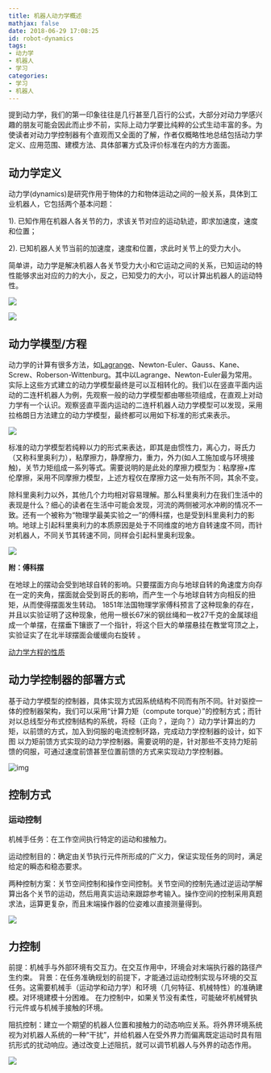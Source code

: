 ```yaml
---
title: 机器人动力学概述
mathjax: false
date: 2018-06-29 17:08:25
id: robot-dynamics
tags:
- 动力学
- 机器人
- 学习
categories:
- 学习
- 机器人
---
```


提到动力学，我们的第一印象往往是几行甚至几百行的公式，大部分对动力学感兴趣的朋友可能会因此而止步不前，实际上动力学要比纯粹的公式生动丰富的多。为使读者对动力学控制器有个直观而又全面的了解，作者仅概略性地总结包括动力学定义、应用范围、建模方法、具体部署方式及评价标准在内的方方面面。 

<!---more--->

## 动力学定义

动力学(dynamics)是研究作用于物体的力和物体运动之间的一般关系，具体到工业机器人，它包括两个基本问题：

1). 已知作用在机器人各关节的力，求该关节对应的运动轨迹，即求加速度，速度和位置；

2). 已知机器人关节当前的加速度，速度和位置，求此时关节上的受力大小。

简单讲，动力学是解决机器人各关节受力大小和它运动之间的关系，已知运动的特性能够求出对应的力的大小，反之，已知受力的大小，可以计算出机器人的运动特性。

![](http://img.shihuidaren.cn/robot/20150823110858201.png)

![](http://img.shihuidaren.cn/robot/20150823110950467.png)

## 动力学模型/方程

动力学的计算有很多方法，如[Lagrange](https://blog.csdn.net/xuehuafeiwu123/article/details/52549906?locationNum=8)、Newton-Euler、Gauss、Kane、Screw、Roberson-Wittenburg。其中以Lagrange、Newton-Euler最为常用。实际上这些方式建立的动力学模型最终是可以互相转化的。我们以在竖直平面内运动的二连杆机器人为例，先观察一般的动力学模型都由哪些项组成，在直观上对动力学有一个认识。观察竖直平面内运动的二连杆机器人动力学模型可以发现，采用拉格朗日方法建立的动力学模型，最终都可以用如下标准的形式来表示。 

![](http://img.shihuidaren.cn/robot/20150823111349308.png)

标准的动力学模型若纯粹以力的形式来表达，即其是由惯性力，离心力，哥氏力（又称科里奥利力），粘摩擦力，静摩擦力，重力，外力(如人工施加或与环境接触)，关节力矩组成一系列等式。需要说明的是此处的摩擦力模型为：粘摩擦+库伦摩擦，采用不同摩擦力模型，上述方程仅在摩擦力这一处有所不同，其余不变。

除科里奥利力以外，其他几个力均相对容易理解。那么科里奥利力在我们生活中的表现是什么？细心的读者在生活中可能会发现，河流的两侧被河水冲刷的情况不一致。还有一个被称为“物理学最美实验之一”的傅科摆，也是受到科里奥利力的影响。地球上引起科里奥利力的本质原因是处于不同维度的地方自转速度不同，而针对机器人，不同关节其转速不同，同样会引起科里奥利现象。

![](http://img.shihuidaren.cn/robot/20150823111323515.png)

**附：傅科摆**

在地球上的摆动会受到地球自转的影响。只要摆面方向与地球自转的角速度方向存在一定的夹角，摆面就会受到哥氏的影响，而产生一个与地球自转方向相反的扭矩，从而使得摆面发生转动。 1851年法国物理学家傅科预言了这种现象的存在，并且以实验证明了这种现象，他用一根长67米的钢丝绳和一枚27千克的金属球组成一个单摆，在摆垂下镶嵌了一个指针，将这个巨大的单摆悬挂在教堂穹顶之上，实验证实了在北半球摆面会缓缓向右旋转 。

[动力学方程的性质](https://blog.csdn.net/xuehuafeiwu123/article/details/52579066)

## 动力学控制器的部署方式

基于动力学模型的控制器，具体实现方式因系统结构不同而有所不同。针对驱控一体的控制器架构，我们可以采用“计算力矩（compute torque）”的控制方式；而针对以总线型分布式控制结构的系统，将经（正向？，逆向？）动力学计算出的力矩，以前馈的方式，加入到伺服的电流控制环路，完成动力学控制器的设计，如下图 以力矩前馈方式实现的动力学控制器。需要说明的是，针对那些不支持力矩前馈的伺服，可通过速度前馈甚至位置前馈的方式来实现动力学控制器。

![img](http://img.shihuidaren.cn/robot/20150823111202757.png)

## 控制方式

###  运动控制 

机械手任务：在工作空间执行特定的运动和接触力。

运动控制目的：确定由关节执行元件所形成的广义力，保证实现任务的同时，满足给定的瞬态和稳态要求。

两种控制方案：关节空间控制和操作空间控制。关节空间的控制先通过逆运动学解算出各个关节的运动，然后用真实运动来跟踪参考输入。操作空间的控制采用真题求法，运算更复杂，而且末端操作器的位姿难以直接测量得到。 

![](http://img.shihuidaren.cn/robot/20180629172312.png) 

## 力控制 

前提：机械手与外部环境有交互力。在交互作用中，环境会对末端执行器的路径产生约束。 
背景：在任务准确规划的前提下，才能通过运动控制实现与环境的交互任务。这需要机械手（运动学和动力学）和环境（几何特征、机械特性）的准确建模。对环境建模十分困难。 
在力控制中，如果关节没有柔性，可能破坏机械臂执行元件或与机械手接触的环境。

阻抗控制：建立一个期望的机器人位置和接触力的动态响应关系。将外界环境系统视为对机器人系统的一种“干扰”，并给机器人在受外界力而偏离既定运动时具有阻抗形式的扰动响应。通过改变上述阻抗，就可以调节机器人与外界的动态作用。

![](http://img.shihuidaren.cn/robot/20180629172447.png)

